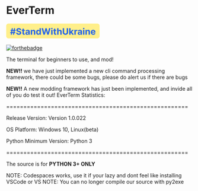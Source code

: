 # EverTerm
[![Stand With Ukraine](https://raw.githubusercontent.com/vshymanskyy/StandWithUkraine/main/badges/StandWithUkraine.svg)](https://stand-with-ukraine.pp.ua)

[![forthebadge](https://forthebadge.com/images/badges/powered-by-electricity.svg)](https://forthebadge.com)

The terminal for beginners to use, and mod!

**NEW!!** we have just implemented a new cli command processing framework, there could be some bugs, please do alert us if there are bugs

**NEW!!** A new modding framework has just been implemented, and invide all of you do test it out!
EverTerm Statistics:

=====================================================


Release Version: Version 1.0.022

OS Platform: Windows 10, Linux(beta)

Python Minimum Version: Python 3

=====================================================

The source is for **PYTHON 3+ ONLY**

NOTE: Codespaces works, use it if your lazy and dont feel like installing VSCode or VS
NOTE: You can no longer compile our source with py2exe
